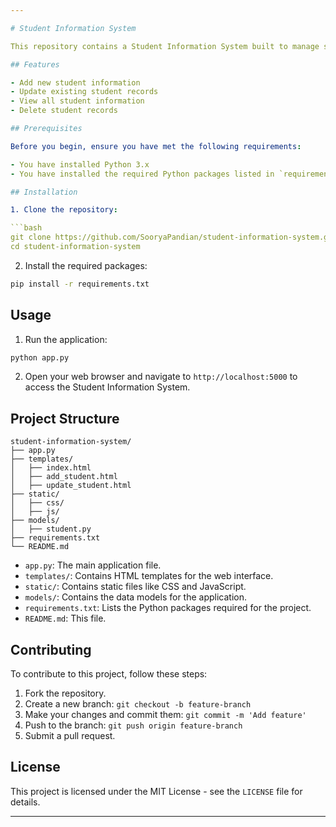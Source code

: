 ```yaml
---

# Student Information System

This repository contains a Student Information System built to manage student data efficiently. This system allows users to add, update, view, and delete student records.

## Features

- Add new student information
- Update existing student records
- View all student information
- Delete student records

## Prerequisites

Before you begin, ensure you have met the following requirements:

- You have installed Python 3.x
- You have installed the required Python packages listed in `requirements.txt`

## Installation

1. Clone the repository:

```bash
git clone https://github.com/SooryaPandian/student-information-system.git
cd student-information-system
```

2. Install the required packages:

```bash
pip install -r requirements.txt
```

## Usage

1. Run the application:

```bash
python app.py
```

2. Open your web browser and navigate to `http://localhost:5000` to access the Student Information System.

## Project Structure

```
student-information-system/
├── app.py
├── templates/
│   ├── index.html
│   ├── add_student.html
│   ├── update_student.html
├── static/
│   ├── css/
│   ├── js/
├── models/
│   ├── student.py
├── requirements.txt
└── README.md
```

- `app.py`: The main application file.
- `templates/`: Contains HTML templates for the web interface.
- `static/`: Contains static files like CSS and JavaScript.
- `models/`: Contains the data models for the application.
- `requirements.txt`: Lists the Python packages required for the project.
- `README.md`: This file.

## Contributing

To contribute to this project, follow these steps:

1. Fork the repository.
2. Create a new branch: `git checkout -b feature-branch`
3. Make your changes and commit them: `git commit -m 'Add feature'`
4. Push to the branch: `git push origin feature-branch`
5. Submit a pull request.

## License

This project is licensed under the MIT License - see the `LICENSE` file for details.

---
```

